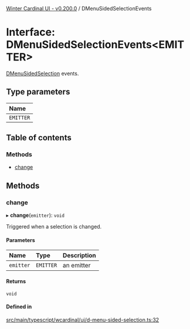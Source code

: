 [Winter Cardinal UI - v0.200.0](../index.md) / DMenuSidedSelectionEvents

# Interface: DMenuSidedSelectionEvents<EMITTER\>

[DMenuSidedSelection](../classes/DMenuSidedSelection.md) events.

## Type parameters

| Name |
| :------ |
| `EMITTER` |

## Table of contents

### Methods

- [change](DMenuSidedSelectionEvents.md#change)

## Methods

### change

▸ **change**(`emitter`): `void`

Triggered when a selection is changed.

#### Parameters

| Name | Type | Description |
| :------ | :------ | :------ |
| `emitter` | `EMITTER` | an emitter |

#### Returns

`void`

#### Defined in

[src/main/typescript/wcardinal/ui/d-menu-sided-selection.ts:32](https://github.com/winter-cardinal/winter-cardinal-ui/blob/v0.200.0/src/main/typescript/wcardinal/ui/d-menu-sided-selection.ts#L32)
